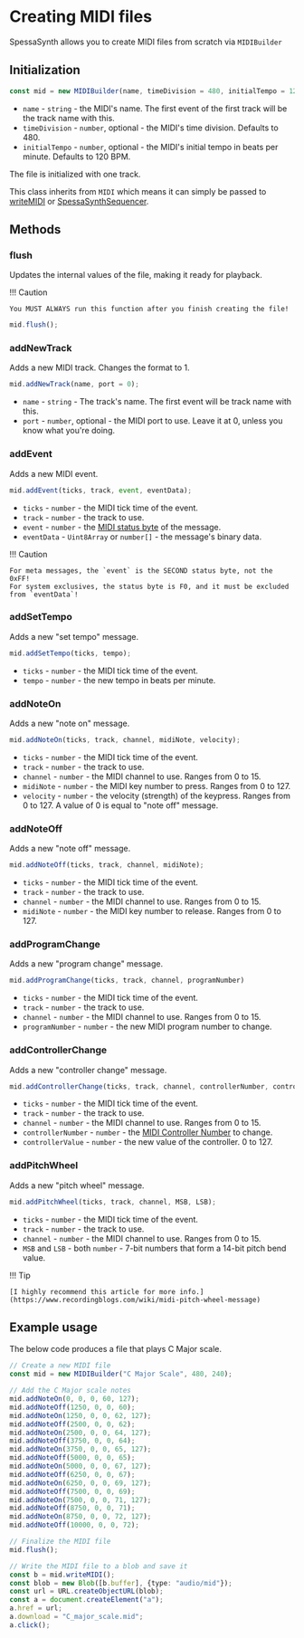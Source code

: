 # Creating MIDI files

SpessaSynth allows you to create MIDI files from scratch via `MIDIBuilder`

## Initialization

```ts
const mid = new MIDIBuilder(name, timeDivision = 480, initialTempo = 120);
```

- `name` - `string` - the MIDI's name. The first event of the first track will be the track name with this.
- `timeDivision` - `number`, optional - the MIDI's time division. Defaults to 480.
- `initialTempo` - `number`, optional - the MIDI's initial tempo in beats per minute. Defaults to 120 BPM.

The file is initialized with one track.

This class inherits from `MIDI` which means it can simply be passed to [writeMIDI](../writing-files/midi.md#writemidi)
or [SpessaSynthSequencer](../spessa-synth-sequencer/index.md).

## Methods

### flush

Updates the internal values of the file, making it ready for playback.

!!! Caution

    You MUST ALWAYS run this function after you finish creating the file!

```ts
mid.flush();
```

### addNewTrack

Adds a new MIDI track. Changes the format to 1.

```ts
mid.addNewTrack(name, port = 0);
```

- `name` - `string` - The track's name. The first event will be track name with this.
- `port` - `number`, optional - the MIDI port to use. Leave it at 0, unless you know what you're doing.

### addEvent

Adds a new MIDI event.

```ts
mid.addEvent(ticks, track, event, eventData);
```

- `ticks` - `number` - the MIDI tick time of the event.
- `track` - `number` - the track to use.
- `event` - `number` - the [MIDI status byte](https://www.recordingblogs.com/wiki/status-byte-of-a-midi-message) of the
  message.
- `eventData` - `Uint8Array` or `number[]` - the message's binary data.

!!! Caution

    For meta messages, the `event` is the SECOND status byte, not the 0xFF!
    For system exclusives, the status byte is F0, and it must be excluded from `eventData`!

### addSetTempo

Adds a new "set tempo" message.

```ts
mid.addSetTempo(ticks, tempo);
```

- `ticks` - `number` - the MIDI tick time of the event.
- `tempo` - `number` - the new tempo in beats per minute.

### addNoteOn

Adds a new "note on" message.

```ts
mid.addNoteOn(ticks, track, channel, midiNote, velocity);
```

- `ticks` - `number` - the MIDI tick time of the event.
- `track` - `number` - the track to use.
- `channel` - `number` - the MIDI channel to use. Ranges from 0 to 15.
- `midiNote` - `number` - the MIDI key number to press. Ranges from 0 to 127.
- `velocity` - `number` - the velocity (strength) of the keypress. Ranges from 0 to 127. A value of 0 is equal to "note
  off" message.

### addNoteOff

Adds a new "note off" message.

```ts
mid.addNoteOff(ticks, track, channel, midiNote);
```

- `ticks` - `number` - the MIDI tick time of the event.
- `track` - `number` - the track to use.
- `channel` - `number` - the MIDI channel to use. Ranges from 0 to 15.
- `midiNote` - `number` - the MIDI key number to release. Ranges from 0 to 127.

### addProgramChange

Adds a new "program change" message.

```ts
mid.addProgramChange(ticks, track, channel, programNumber)
```

- `ticks` - `number` - the MIDI tick time of the event.
- `track` - `number` - the track to use.
- `channel` - `number` - the MIDI channel to use. Ranges from 0 to 15.
- `programNumber` - `number` - the new MIDI program number to change.

### addControllerChange

Adds a new "controller change" message.

```ts
mid.addControllerChange(ticks, track, channel, controllerNumber, controllerValue);
```

- `ticks` - `number` - the MIDI tick time of the event.
- `track` - `number` - the track to use.
- `channel` - `number` - the MIDI channel to use. Ranges from 0 to 15.
- `controllerNumber` - `number` -
  the [MIDI Controller Number](../extra/midi-implementation.md#default-supported-controllers)
  to
  change.
- `controllerValue` - `number` - the new value of the controller. 0 to 127.

### addPitchWheel

Adds a new "pitch wheel" message.

```ts
mid.addPitchWheel(ticks, track, channel, MSB, LSB);
```

- `ticks` - `number` - the MIDI tick time of the event.
- `track` - `number` - the track to use.
- `channel` - `number` - the MIDI channel to use. Ranges from 0 to 15.
- `MSB` and `LSB` - both `number` - 7-bit numbers that form a 14-bit pitch bend value.

!!! Tip

    [I highly recommend this article for more info.](https://www.recordingblogs.com/wiki/midi-pitch-wheel-message)

## Example usage

The below code produces a file that plays C Major scale.

```ts
// Create a new MIDI file
const mid = new MIDIBuilder("C Major Scale", 480, 240);

// Add the C Major scale notes
mid.addNoteOn(0, 0, 0, 60, 127);
mid.addNoteOff(1250, 0, 0, 60);
mid.addNoteOn(1250, 0, 0, 62, 127);
mid.addNoteOff(2500, 0, 0, 62);
mid.addNoteOn(2500, 0, 0, 64, 127);
mid.addNoteOff(3750, 0, 0, 64);
mid.addNoteOn(3750, 0, 0, 65, 127);
mid.addNoteOff(5000, 0, 0, 65);
mid.addNoteOn(5000, 0, 0, 67, 127);
mid.addNoteOff(6250, 0, 0, 67);
mid.addNoteOn(6250, 0, 0, 69, 127);
mid.addNoteOff(7500, 0, 0, 69);
mid.addNoteOn(7500, 0, 0, 71, 127);
mid.addNoteOff(8750, 0, 0, 71);
mid.addNoteOn(8750, 0, 0, 72, 127);
mid.addNoteOff(10000, 0, 0, 72);

// Finalize the MIDI file
mid.flush();

// Write the MIDI file to a blob and save it
const b = mid.writeMIDI();
const blob = new Blob([b.buffer], {type: "audio/mid"});
const url = URL.createObjectURL(blob);
const a = document.createElement("a");
a.href = url;
a.download = "C_major_scale.mid";
a.click();
```